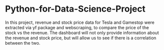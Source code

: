 # Python-for-Data-Science-Project
In this project, revenue and stock price data for Tesla and Gamestop were extracted via yf package and webscraping, to compare the price of the stock vs the revenue. The dashboard will not only provide information about the revenue and stock price, but will allow us to see if there is a correlation between the two. 
